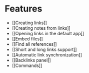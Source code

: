 # Features

- [[Creating links]]
- [[Creating notes from links]]
- [[Opening links in the default app]]
- [[Embed files]]
- [[Find all references]]
- [[Short and long links support]]
- [[Automatic link synchronization]]
- [[Backlinks panel]]
- [[Commands]]

